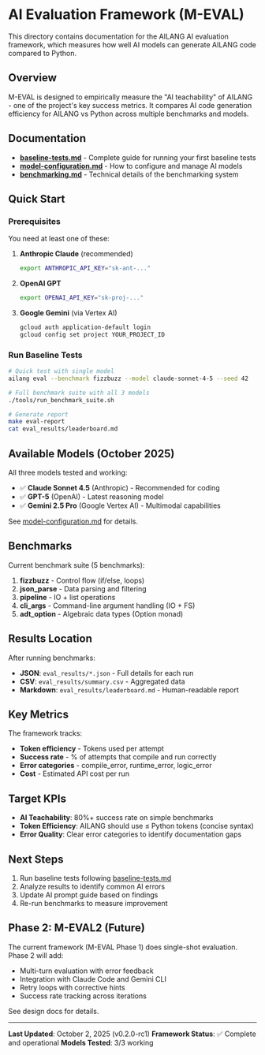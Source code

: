 # AI Evaluation Framework (M-EVAL)

This directory contains documentation for the AILANG AI evaluation framework, which measures how well AI models can generate AILANG code compared to Python.

## Overview

M-EVAL is designed to empirically measure the "AI teachability" of AILANG - one of the project's key success metrics. It compares AI code generation efficiency for AILANG vs Python across multiple benchmarks and models.

## Documentation

- **[baseline-tests.md](baseline-tests.md)** - Complete guide for running your first baseline tests
- **[model-configuration.md](model-configuration.md)** - How to configure and manage AI models
- **[benchmarking.md](../benchmarking.md)** - Technical details of the benchmarking system

## Quick Start

### Prerequisites

You need at least one of these:

1. **Anthropic Claude** (recommended)
   ```bash
   export ANTHROPIC_API_KEY="sk-ant-..."
   ```

2. **OpenAI GPT**
   ```bash
   export OPENAI_API_KEY="sk-proj-..."
   ```

3. **Google Gemini** (via Vertex AI)
   ```bash
   gcloud auth application-default login
   gcloud config set project YOUR_PROJECT_ID
   ```

### Run Baseline Tests

```bash
# Quick test with single model
ailang eval --benchmark fizzbuzz --model claude-sonnet-4-5 --seed 42

# Full benchmark suite with all 3 models
./tools/run_benchmark_suite.sh

# Generate report
make eval-report
cat eval_results/leaderboard.md
```

## Available Models (October 2025)

All three models tested and working:

- ✅ **Claude Sonnet 4.5** (Anthropic) - Recommended for coding
- ✅ **GPT-5** (OpenAI) - Latest reasoning model
- ✅ **Gemini 2.5 Pro** (Google Vertex AI) - Multimodal capabilities

See [model-configuration.md](model-configuration.md) for details.

## Benchmarks

Current benchmark suite (5 benchmarks):

1. **fizzbuzz** - Control flow (if/else, loops)
2. **json_parse** - Data parsing and filtering
3. **pipeline** - IO + list operations
4. **cli_args** - Command-line argument handling (IO + FS)
5. **adt_option** - Algebraic data types (Option monad)

## Results Location

After running benchmarks:

- **JSON**: `eval_results/*.json` - Full details for each run
- **CSV**: `eval_results/summary.csv` - Aggregated data
- **Markdown**: `eval_results/leaderboard.md` - Human-readable report

## Key Metrics

The framework tracks:

- **Token efficiency** - Tokens used per attempt
- **Success rate** - % of attempts that compile and run correctly
- **Error categories** - compile_error, runtime_error, logic_error
- **Cost** - Estimated API cost per run

## Target KPIs

- **AI Teachability**: 80%+ success rate on simple benchmarks
- **Token Efficiency**: AILANG should use ≤ Python tokens (concise syntax)
- **Error Quality**: Clear error categories to identify documentation gaps

## Next Steps

1. Run baseline tests following [baseline-tests.md](baseline-tests.md)
2. Analyze results to identify common AI errors
3. Update AI prompt guide based on findings
4. Re-run benchmarks to measure improvement

## Phase 2: M-EVAL2 (Future)

The current framework (M-EVAL Phase 1) does single-shot evaluation. Phase 2 will add:

- Multi-turn evaluation with error feedback
- Integration with Claude Code and Gemini CLI
- Retry loops with corrective hints
- Success rate tracking across iterations

See design docs for details.

---

**Last Updated**: October 2, 2025 (v0.2.0-rc1)
**Framework Status**: ✅ Complete and operational
**Models Tested**: 3/3 working
